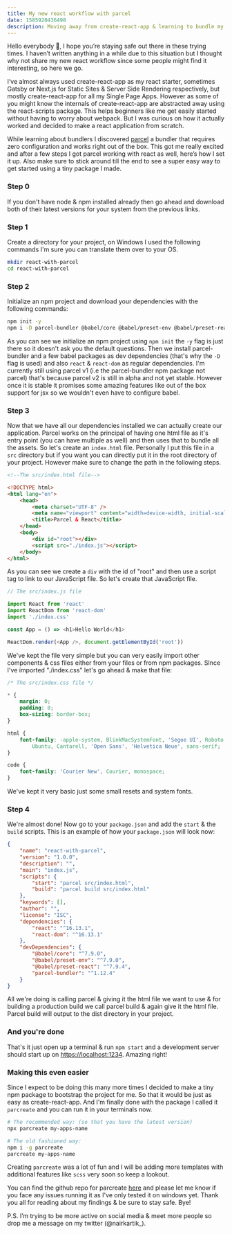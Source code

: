 ```yaml
---
title: My new react workflow with parcel
date: 1585920436498
description: Moving away from create-react-app & learning to bundle my own assets
---
```


Hello everybody 👋, I hope you’re staying safe out there in these trying times. I haven’t written anything in a while due to this situation but I thought why not share my new react workflow since some people might find it interesting, so here we go.

I’ve almost always used create-react-app as my react starter, sometimes Gatsby or Next.js for Static Sites & Server Side Rendering respectively, but mostly create-react-app for all my Single Page Apps. However as some of you might know the internals of create-react-app are abstracted away using the react-scripts package. This helps beginners like me get easily started without having to worry about webpack. But I was curious on how it actually worked and decided to make a react application from scratch.

While learning about bundlers I discovered [parcel](https://parceljs.org/) a bundler that requires zero configuration and works right out of the box. This got me really excited and after a few steps I got parcel working with react as well, here’s how I set it up. Also make sure to stick around till the end to see a super easy way to get started using a tiny package I made.

### Step 0

If you don't have node & npm installed already then go ahead and download both of their latest versions for your system from the previous links.

### Step 1

Create a directory for your project, on Windows I used the following commands I'm sure you can translate them over to your OS.

```bash
mkdir react-with-parcel
cd react-with-parcel
```

### Step 2

Initialize an npm project and download your dependencies with the following commands:

```bash
npm init -y
npm i -D parcel-bundler @babel/core @babel/preset-env @babel/preset-reactnpm i react react-dom
```

As you can see we initialize an npm project using `npm init` the `-y` flag is just there so it doesn't ask you the default questions. Then we install parcel-bundler and a few babel packages as dev dependencies (that's why the `-D` flag is used) and also `react` & `react-dom` as regular dependencies. I'm currently still using parcel v1 (i.e the parcel-bundler npm package not parcel) that's because parcel v2 is still in alpha and not yet stable. However once it is stable it promises some amazing features like out of the box support for jsx so we wouldn't even have to configure babel.

### Step 3

Now that we have all our dependencies installed we can actually create our application. Parcel works on the principal of having one html file as it's entry point (you can have multiple as well) and then uses that to bundle all the assets. So let's create an `index.html` file. Personally I put this file in a `src` directory but if you want you can directly put it in the root directory of your project. However make sure to change the path in the following steps.

```html
<!--The src/index.html file-->

<!DOCTYPE html>
<html lang="en">
	<head>
		<meta charset="UTF-8" />
		<meta name="viewport" content="width=device-width, initial-scale=1.0" />
		<title>Parcel & React</title>
	</head>
	<body>
		<div id="root"></div>
		<script src="./index.js"></script>
	</body>
</html>
```

As you can see we create a `div` with the id of "root" and then use a script tag to link to our JavaScript file. So let's create that JavaScript file.

```javascript
// The src/index.js file

import React from 'react'
import ReactDom from 'react-dom'
import './index.css'

const App = () => <h1>Hello World</h1>

ReactDom.render(<App />, document.getElementById('root'))
```

We've kept the file very simple but you can very easily import other components & css files either from your files or from npm packages. SInce I've imported "./index.css" let's go ahead & make that file:

```css
/* The src/index.css file */

* {
	margin: 0;
	padding: 0;
	box-sizing: border-box;
}

html {
	font-family: -apple-system, BlinkMacSystemFont, 'Segoe UI', Roboto, Oxygen,
		Ubuntu, Cantarell, 'Open Sans', 'Helvetica Neue', sans-serif;
}

code {
	font-family: 'Courier New', Courier, monospace;
}
```

We've kept it very basic just some small resets and system fonts.

### Step 4

We're almost done! Now go to your `package.json` and add the `start` & the `build` scripts. This is an example of how your `package.json` will look now:

```json
{
	"name": "react-with-parcel",
	"version": "1.0.0",
	"description": "",
	"main": "index.js",
	"scripts": {
		"start": "parcel src/index.html",
		"build": "parcel build src/index.html"
	},
	"keywords": [],
	"author": "",
	"license": "ISC",
	"dependencies": {
		"react": "^16.13.1",
		"react-dom": "^16.13.1"
	},
	"devDependencies": {
		"@babel/core": "^7.9.0",
		"@babel/preset-env": "^7.9.0",
		"@babel/preset-react": "^7.9.4",
		"parcel-bundler": "^1.12.4"
	}
}
```

All we're doing is calling parcel & giving it the html file we want to use & for building a production build we call parcel build & again give it the html file. Parcel build will output to the dist directory in your project.

### And you're done

That's it just open up a terminal & run `npm start` and a development server should start up on [https://localhost:1234](https://localhost:1234). Amazing right!

### Making this even easier

Since I expect to be doing this many more times I decided to make a tiny npm package to bootstrap the project for me. So that it would be just as easy as create-react-app. And I'm finally done with the package I called it `parcreate` and you can run it in your terminals now.

```bash
# The recommended way: (so that you have the latest version)
npx parcreate my-apps-name

# The old fashioned way:
npm i -g parcreate
parcreate my-apps-name
```

Creating `parcreate` was a lot of fun and I will be adding more templates with additional features like `scss` very soon so keep a lookout.

You can find the github repo for parcreate [here](https://github.com/kartiknair/parcreate) and please let me know if you face any issues running it as I've only tested it on windows yet. Thank you all for reading about my findings & be sure to stay safe. Bye!

P.S. I’m trying to be more active on social media & meet more people so drop me a message on my twitter (@nairkartik\_).
